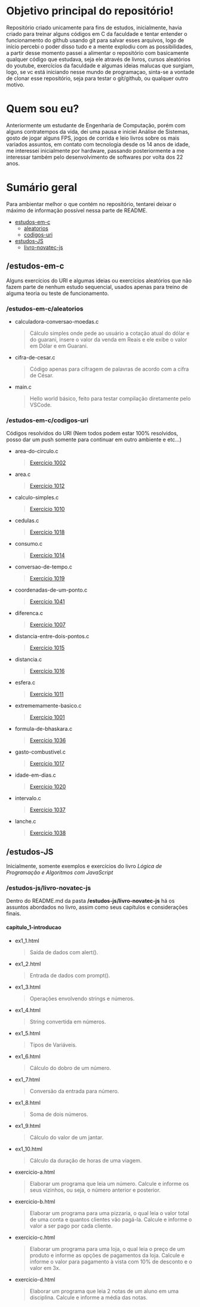 # Objetivo principal do repositório!
Repositório criado unicamente para fins de estudos, inicialmente, havia criado para treinar alguns códigos em C da faculdade e tentar entender o funcionamento do github usando git para salvar esses arquivos, logo de início percebi o poder disso tudo e a mente explodiu com as possibilidades, a partir desse momento passei a alimentar o repositório com basicamente qualquer código que estudava, seja ele através de livros, cursos aleatórios do youtube, exercícios da faculdade e algumas ideias malucas que surgiam, logo, se vc está iniciando nesse mundo de programaçao, sinta-se a vontade de clonar esse repositório, seja para testar o git/github, ou qualquer outro motivo.

# Quem sou eu?
Anteriormente um estudante de Engenharia de Computação, porém com alguns contratempos da vida, dei uma pausa e iniciei Análise de Sistemas, gosto de jogar alguns FPS, jogos de corrida e leio livros sobre os mais variados assuntos, em contato com tecnologia desde os 14 anos de idade, me interessei inicialmente por hardware, passando posteriormente a me interessar também pelo desenvolvimento de softwares por volta dos 22 anos.

# Sumário geral
Para ambientar melhor o que contém no repositório, tentarei deixar o máximo de informação possível nessa parte de README.

- [estudos-em-c](#estudos-em-c)
    - [aleatorios](#aleatorios)
    - [codigos-uri](#codigos-uri)
- [estudos-JS](#estudos-js)
    - [livro-novatec-js](#livro-novatec-js)

## /estudos-em-c <a name="estudos-em-c"></a>
Alguns exercícios do URI e algumas ideias ou exercícios aleatórios que não fazem parte de nenhum estudo sequencial, usados apenas para treino de alguma teoria ou teste de funcionamento.

### /estudos-em-c/aleatorios <a name="aleatorios"></a>
- calculadora-conversao-moedas.c
    > Cálculo simples onde pede ao usuário a cotação atual do dólar e do guarani, insere o valor da venda em Reais e ele exibe o valor em Dólar e em Guarani.

- cifra-de-cesar.c
    > Código apenas para cifragem de palavras de acordo com a cifra de César.

- main.c
    > Hello world básico, feito para testar compilação diretamente pelo VSCode.

### /estudos-em-c/codigos-uri <a name="codigos-uri"></a>
Códigos resolvidos do URI (Nem todos podem estar 100% resolvidos, posso dar um push somente para continuar em outro ambiente e etc...)

- area-do-circulo.c
    > [Exercício 1002](https://www.urionlinejudge.com.br/judge/pt/problems/view/1002)

- area.c
    > [Exercício 1012](https://www.urionlinejudge.com.br/judge/pt/problems/view/1012)

- calculo-simples.c
    > [Exercício 1010](https://www.urionlinejudge.com.br/judge/pt/problems/view/1010)

- cedulas.c
    > [Exercício 1018](https://www.urionlinejudge.com.br/judge/pt/problems/view/1018)

- consumo.c
    > [Exercício 1014](https://www.urionlinejudge.com.br/judge/pt/problems/view/1014)

- conversao-de-tempo.c
    > [Exercício 1019](https://www.urionlinejudge.com.br/judge/pt/problems/view/1019)

- coordenadas-de-um-ponto.c
    > [Exercício 1041](https://www.urionlinejudge.com.br/judge/pt/problems/view/1041)

- diferenca.c
    > [Exercício 1007](https://www.urionlinejudge.com.br/judge/pt/problems/view/1007)

- distancia-entre-dois-pontos.c
    > [Exercício 1015](https://www.urionlinejudge.com.br/judge/pt/problems/view/1015)

- distancia.c
    > [Exercício 1016](https://www.urionlinejudge.com.br/judge/pt/problems/view/1016)

- esfera.c
    > [Exercício 1011](https://www.urionlinejudge.com.br/judge/pt/problems/view/1011)

- extrememamente-basico.c
    > [Exercício 1001](https://www.urionlinejudge.com.br/judge/pt/problems/view/1001)

- formula-de-bhaskara.c
    > [Exercício 1036](https://www.urionlinejudge.com.br/judge/pt/problems/view/1036)

- gasto-combustivel.c
    > [Exercício 1017](https://www.urionlinejudge.com.br/judge/pt/problems/view/1017)

- idade-em-dias.c
    > [Exercício 1020](https://www.urionlinejudge.com.br/judge/pt/problems/view/1020)

- intervalo.c
    > [Exercício 1037](https://www.urionlinejudge.com.br/judge/pt/problems/view/1037)

- lanche.c
    > [Exercício 1038](https://www.urionlinejudge.com.br/judge/pt/problems/view/1038)

## /estudos-JS <a name="estudos-js"></a>
Inicialmente, somente exemplos e exercícios do livro _Lógica de Programação e Algoritmos com JavaScript_

### /estudos-js/livro-novatec-js <a name="livro-novatec-js"></a>
Dentro do README.md da pasta **/estudos-js/livro-novatec-js** há os assuntos abordados no livro, assim como seus capítulos e considerações finais.

#### capitulo_1-introducao
- ex1_1.html
    > Saída de dados com alert().

- ex1_2.html
    > Entrada de dados com prompt().

- ex1_3.html
    > Operações envolvendo strings e números.

- ex1_4.html
    > String convertida em números.

- ex1_5.html
    > Tipos de Variáveis.

- ex1_6.html
    > Cálculo do dobro de um número.

- ex1_7.html
    > Conversão da entrada para número.

- ex1_8.html
    > Soma de dois números.

- ex1_9.html
    > Cálculo do valor de um jantar.

- ex1_10.html
    > Cálculo da duração de horas de uma viagem.

- exercicio-a.html
    > Elaborar um programa que leia um número. Calcule e informe os seus vizinhos, ou seja, o número anterior e posterior.

- exercicio-b.html
    > Elaborar um programa para uma pizzaria, o qual leia o valor total de uma conta e quantos clientes vão pagá-la. Calcule e informe o valor a ser pago por cada cliente.

- exercicio-c.html
    > Elaborar um programa para uma loja, o qual leia o preço de um produto e informe as opções de pagamentos da loja. Calcule e informe o valor para pagamento à vista com 10% de desconto e o valor em 3x.

- exercicio-d.html
    > Elaborar um programa que leia 2 notas de um aluno em uma disciplina. Calcule e informe a média das notas.
